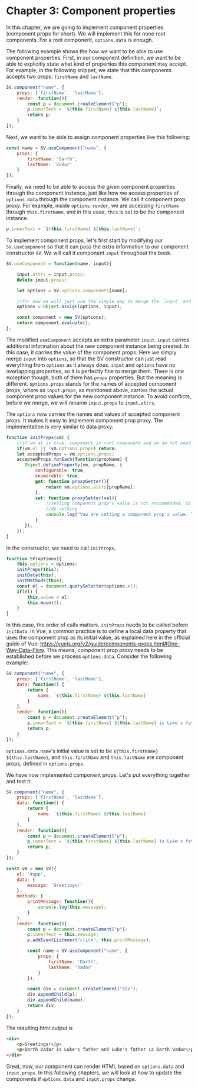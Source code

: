 # Chapter 3: Component properties

In this chapter, we are going to implement component properties (component props for short). We will implement this for none root components. For a root component, `options.data` is enough.

The following example shows the how we want to be able to use component properties. First, in our component definition, we want to be able to explicitly state what kind of properties this component may accept. For example, in the following snippet, we state that this components accepts two props: `firstName` and `lastName`.

```js
SV.component("name", {
    props: ['firstName', 'lastName'],
    render: function(){
        const p = document.createElement("p");
        p.innerText = `${this.firstName} ${this.lastName}`;
        return p;
    }
});
```

Next, we want to be able to assign component properties like this following:

```js
const name = SV.useComponent("name", {
    props: {
        firstName: 'Darth',
        lastName: 'Vadar'
    }
});
```

Finally, we need to be able to access the given component properties through the component instance, just like how we access properties of `options.data` through the component instance. We call it component prop proxy. For example, inside `options.render`, we are accessing `firstName` through `this.firstName`, and in this case, `this` is set to be the component instance.

```js
p.innerText = `${this.firstName} ${this.lastName}`;
```

To implement component props, let's first start by modifying our `SV.useComponent` so that it can pass the extra information to our component constructor `SV`. We will call it component `input` throughout the book.

```js
SV.useComponent = function(name, input){

    input.attrs = input.props;
    delete input.props;

    let options = SV.options.components[name];

    //for now we will just use the simple way to merge the `input` and `options`.
    options = Object.assign(options, input);

    const component = new SV(options);
    return component.evaluate();
};
```

The modified `useComponent` accepts an extra parameter `input`. `input` carries additional information about the new component instance being created. In this case, it carries the value of the component props. Here we simply merge `input` into `options`, so that the SV constructor can just read everything from `options` as it always does. `input` and `options` have no overlapping properties, so it is perfectly fine to merge them. There is one exception though, both of them has `props` properties. But the meaning is different. `options.props` stands for the names of accepted component props, where as `input.props`, as mentioned above, carries the actual component prop values for the new component instance. To avoid conflicts, before we merge, we will rename `input.props` to `input.attrs`.

The `options` now carries the names and values of accepted component props. It makes it easy to implement component prop proxy. The implementation is very similar to data proxy:

```js
function initProps(vm) {
    //if vm.el is true, component is root component and we do not need component props. Everything can be in options.data.
    if(vm.el || !vm.options.props) return;
    let acceptedProps = vm.options.props;
    acceptedProps.forEach(function(propName) {
       Object.defineProperty(vm, propName, {
           configurable: true,
           enumerable: true,
           get: function proxyGetter(){
               return vm.options.attrs[propName];
           },
           set: function proxySetter(val){
               //setting component prop's value is not recommended. So we will ignore this operation.
               //do nothing
               console.log("You are setting a component prop's value. This will have no effect");
           }
       });
    });
}
```

In the constructor, we need to call `initProps`.

```js
function SV(options){
    this.options = options;
    initProps(this);
    initData(this);
    initMethods(this);
    const el = document.querySelector(options.el);
    if(el) {
        this.value = el;
        this.mount();
    }
}
```

In this case, the order of calls matters. `initProps` needs to be called before `initData`. In Vue, a common practice is to define a local data property that uses the component prop as its initial value, as explained here in the official guide of Vue: https://vuejs.org/v2/guide/components-props.html#One-Way-Data-Flow. This means, component prop proxy needs to be established before we process `options.data`. Consider the following example:

```js
SV.component("name", {
    props: ['firstName', 'lastName'],
    data: function() {
        return {
            name: `${this.firstName} ${this.lastName}`
        }
    },
    render: function(){
        const p = document.createElement("p");
        p.innerText = `${this.firstName} ${this.lastName} is Luke's father and Luke's father is ${this.name}`;
        return p;
    }
});
```

`options.data.name`'s initial value is set to be ``${this.firstName} ${this.lastName}``, and `this.firstName` and `this.lastName` are component props, defined in `options.props`.

We have now implemented component props. Let's put everything together and test it:

```js
SV.component("name", {
    props: ['firstName', 'lastName'],
    data: function() {
        return {
            name: `${this.firstName} ${this.lastName}`
        }
    },
    render: function(){
        const p = document.createElement("p");
        p.innerText = `${this.firstName} ${this.lastName} is Luke's father and Luke's father is ${this.name}`;
        return p;
    }
});

const vm = new SV({
    el: '#app',
    data: {
        message: 'Greetings!'
    },
    methods: {
        printMessage: function(){
            console.log(this.message);
        }
    },
    render: function(){
        const p = document.createElement("p");
        p.innerText = this.message;
        p.addEventListener("click", this.printMessage);

        const name = SV.useComponent("name", {
            props: {
                firstName: 'Darth',
                lastName: 'Vadar'
            }
        });

        const div = document.createElement("div");
        div.appendChild(p);
        div.appendChild(name);
        return div;
    }
});
```

The resulting html output is

```html
<div>
    <p>Greetings!</p>
    <p>Darth Vadar is Luke's father and Luke's father is Darth Vadar</p>
</div>
```

Great, now, our component can render HTML based on `options.data` and `input.props`.  In this following chapters, we will look at how to update the components if `options.data` and `input.props` change.
